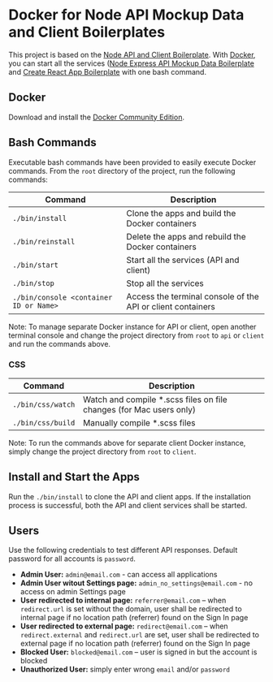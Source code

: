 # Docker for Node API Mockup Data and Client Boilerplates

This project is based on the
[Node API and Client Boilerplate](https://github.com/anthub-services/node-api-and-client-boilerplate).
With [Docker](https://www.docker.com/), you can start all the services
([Node Express API Mockup Data Boilerplate](https://github.com/anthub-services/node-express-api-mockup-data-boilerplate) and
[Create React App Boilerplate](https://github.com/anthub-services/create-react-app-boilerplate) with one bash command.

## Docker

Download and install the [Docker Community Edition](https://www.docker.com/community-edition).

## Bash Commands

Executable bash commands have been provided to easily execute Docker commands.
From the `root` directory of the project, run the following commands:

| Command                                | Description                                                 |
|----------------------------------------|-------------------------------------------------------------|
| `./bin/install`                        | Clone the apps and build the Docker containers              |
| `./bin/reinstall`                      | Delete the apps and rebuild the Docker containers           |
| `./bin/start`                          | Start all the services (API and client)                     |
| `./bin/stop`                           | Stop all the services                                       |
| `./bin/console <container ID or Name>` | Access the terminal console of the API or client containers |

Note: To manage separate Docker instance for API or client,
open another terminal console and change the project directory from `root` to `api` or `client` and run the commands above.

### CSS

| Command           | Description                                                         |
|-------------------|---------------------------------------------------------------------|
| `./bin/css/watch` | Watch and compile *.scss files on file changes (for Mac users only) |
| `./bin/css/build` | Manually compile *.scss files                                       |

Note: To run the commands above for separate client Docker instance, simply change the project directory from `root` to `client`.

## Install and Start the Apps
Run the `./bin/install` to clone the API and client apps.
If the installation process is successful, both the API and client services shall be started.

## Users

Use the following credentials to test different API responses. Default password for all accounts is `password`.

- **Admin User:** `admin@email.com` - can access all applications
- **Admin User witout Settings page:** `admin_no_settings@email.com` - no access on admin Settings page
- **User redirected to internal page:** `referrer@email.com` – when `redirect.url` is set without the domain,
user shall be redirected to internal page if no location path (referrer) found on the Sign In page
- **User redirected to external page:** `redirect@email.com` – when `redirect.external` and `redirect.url` are set,
user shall be redirected to external page if no location path (referrer) found on the Sign In page
- **Blocked User:** `blocked@email.com` – user is signed in but the account is blocked
- **Unauthorized User:** simply enter wrong `email` and/or `password`
